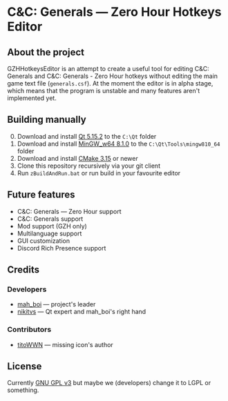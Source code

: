 # C&C: Generals — Zero Hour Hotkeys Editor
## About the project
GZHHotkeysEditor is an attempt to create a useful tool for editing C&C: Generals and C&C: Generals - Zero Hour hotkeys without editing the main game text file (`generals.csf`). At the moment the editor is in alpha stage, which means that the program is unstable and many features aren't implemented yet.

## Building manually
0. Download and install [Qt 5.15.2](https://www.qt.io/offline-installers) to the `C:\Qt` folder
1. Download and install [MinGW_w64 8.1.0](https://sourceforge.net/projects/mingw-w64/files/Toolchains%20targetting%20Win64/Personal%20Builds/mingw-builds/8.1.0/threads-win32/sjlj/x86_64-8.1.0-release-win32-sjlj-rt_v6-rev0.7z/download) to the `C:\Qt\Tools\mingw810_64` folder
2. Download and install [CMake 3.15](https://cmake.org/download/) or newer
3. Clone this repository recursively via your git client
4. Run `zBuildAndRun.bat` or run build in your favourite editor

## Future features
* C&C: Generals — Zero Hour support
* C&C: Generals support
* Mod support (GZH only)
* Multilanguage support
* GUI customization
* Discord Rich Presence support

## Credits
### Developers
* [mah_boi](https://github.com/MahBoiDeveloper) — project's leader
* [nikitvs](https://github.com/nikitvs) — Qt expert and mah_boi's right hand
### Contributors
* [titoWWN](https://vk.com/artcandc20) — missing icon's author 

## License
Currently [GNU GPL v3](https://github.com/MahBoiDeveloper/GZHHotkeysEditor/blob/main/LICENSE) but maybe we (developers) change it to LGPL or something.
